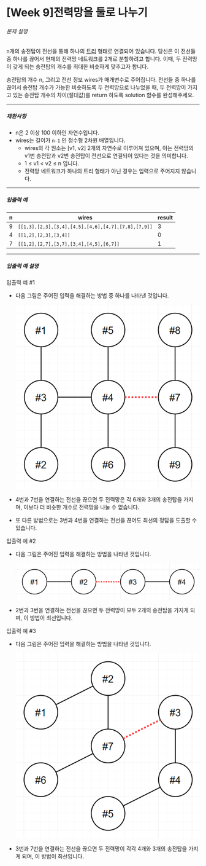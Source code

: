 # [Week 9]전력망을 둘로 나누기

###### 문제 설명

n개의 송전탑이 전선을 통해 하나의 [트리](https://en.wikipedia.org/wiki/Tree_(data_structure)) 형태로 연결되어 있습니다. 당신은 이 전선들 중 하나를 끊어서 현재의 전력망 네트워크를 2개로 분할하려고 합니다. 이때, 두 전력망이 갖게 되는 송전탑의 개수를 최대한 비슷하게 맞추고자 합니다.

송전탑의 개수 n, 그리고 전선 정보 wires가 매개변수로 주어집니다. 전선들 중 하나를 끊어서 송전탑 개수가 가능한 비슷하도록 두 전력망으로 나누었을 때, 두 전력망이 가지고 있는 송전탑 개수의 차이(절대값)를 return 하도록 solution 함수를 완성해주세요.

------

##### 제한사항

-   n은 2 이상 100 이하인 자연수입니다.
-   wires는 길이가 `n-1` 인 정수형 2차원 배열입니다.
    -   wires의 각 원소는 [v1, v2] 2개의 자연수로 이루어져 있으며, 이는 전력망의 v1번 송전탑과 v2번 송전탑이 전선으로 연결되어 있다는 것을 의미합니다.
    -   1 ≤ v1 < v2 ≤ n 입니다.
    -   전력망 네트워크가 하나의 트리 형태가 아닌 경우는 입력으로 주어지지 않습니다.

------

##### 입출력 예

| n    | wires                                               | result |
| ---- | --------------------------------------------------- | ------ |
| 9    | `[[1,3],[2,3],[3,4],[4,5],[4,6],[4,7],[7,8],[7,9]]` | 3      |
| 4    | `[[1,2],[2,3],[3,4]]`                               | 0      |
| 7    | `[[1,2],[2,7],[3,7],[3,4],[4,5],[6,7]]`             | 1      |

------

##### 입출력 예 설명

입출력 예 #1

-   다음 그림은 주어진 입력을 해결하는 방법 중 하나를 나타낸 것입니다.

    ![ex1.png](./Images/w9_ex1.png)

-   4번과 7번을 연결하는 전선을 끊으면 두 전력망은 각 6개와 3개의 송전탑을 가지며, 이보다 더 비슷한 개수로 전력망을 나눌 수 없습니다.

-   또 다른 방법으로는 3번과 4번을 연결하는 전선을 끊어도 최선의 정답을 도출할 수 있습니다.

입출력 예 #2

-   다음 그림은 주어진 입력을 해결하는 방법을 나타낸 것입니다.

    ![ex2.png](./Images/w9_ex2.png)

-   2번과 3번을 연결하는 전선을 끊으면 두 전력망이 모두 2개의 송전탑을 가지게 되며, 이 방법이 최선입니다.

입출력 예 #3

-   다음 그림은 주어진 입력을 해결하는 방법을 나타낸 것입니다.

    ![ex3.png](./Images/w9_ex3.png)

-   3번과 7번을 연결하는 전선을 끊으면 두 전력망이 각각 4개와 3개의 송전탑을 가지게 되며, 이 방법이 최선입니다.

